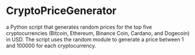 # CryptoPriceGenerator
a Python script that generates random prices for the top five cryptocurrencies (Bitcoin, Ethereum, Binance Coin, Cardano, and Dogecoin) in USD. The script uses the random module to generate a price between 1 and 100000 for each cryptocurrency.
